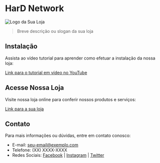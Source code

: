 # HarD Network

![Logo da Sua Loja](https://media.discordapp.net/attachments/496107340173410304/742828028027076647/HarD_512x512_loop.gif?width=468&height=468)

> Breve descrição ou slogan da sua loja

## Instalação

Assista ao vídeo tutorial para aprender como efetuar a instalação da nossa loja:

[Link para o tutorial em vídeo no YouTube](link_para_video_tutorial)

## Acesse Nossa Loja

Visite nossa loja online para conferir nossos produtos e serviços:

[Link para a sua loja](link_da_sua_loja)

## Contato

Para mais informações ou dúvidas, entre em contato conosco:

- E-mail: seu-email@exemplo.com
- Telefone: (XX) XXXX-XXXX
- Redes Sociais: [Facebook](link_facebook) | [Instagram](link_instagram) | [Twitter](link_twitter)
